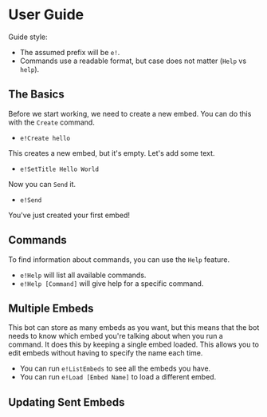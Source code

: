 # User Guide

Guide style: 
* The assumed prefix will be `e!`.
* Commands use a readable format, but case does not matter (`Help` vs `help`).

## The Basics

Before we start working, we need to create a new embed. You can do this with the `Create` command.
* `e!Create hello`

This creates a new embed, but it's empty. Let's add some text.
* `e!SetTitle Hello World`

Now you can `Send` it.
* `e!Send`

You've just created your first embed!

## Commands

To find information about commands, you can use the `Help` feature.
* `e!Help` will list all available commands.
* `e!Help [Command]` will give help for a specific command.

## Multiple Embeds

This bot can store as many embeds as you want, but this means that the bot needs to know which embed you're talking about when you run a command. It does this by keeping a single embed loaded. This allows you to edit embeds without having to specify the name each time.

* You can run `e!ListEmbeds` to see all the embeds you have.
* You can run `e!Load [Embed Name]` to load a different embed.

## Updating Sent Embeds
